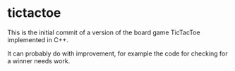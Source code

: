 # tictactoe

This is the initial commit of a version of the board game TicTacToe implemented in C++.

It can probably do with improvement, for example the code for checking for a winner needs work.

